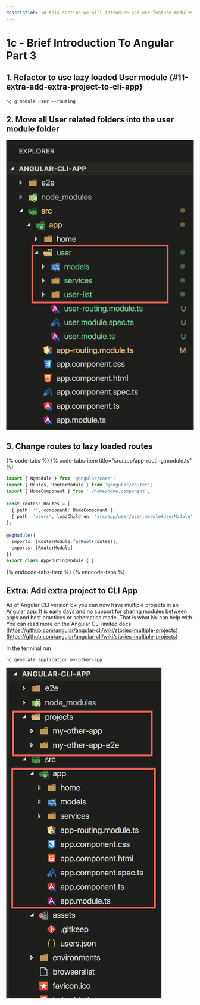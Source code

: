 ```yaml
---
description: In this section we will introduce and use feature modules
---
```


# 1c -  Brief Introduction To Angular Part 3

## 1. Refactor to use lazy loaded User module {#11-extra-add-extra-project-to-cli-app}

```text
ng g module user --routing
```

## 2.  Move all User related folders into the user module folder

![User feature folder](../.gitbook/assets/image.png)

## 3. Change routes to lazy loaded routes

{% code-tabs %}
{% code-tabs-item title="src/app/app-routing.module.ts" %}
```typescript
import { NgModule } from '@angular/core';
import { Routes, RouterModule } from '@angular/router';
import { HomeComponent } from './home/home.component';

const routes: Routes = [
  { path: '', component: HomeComponent },
  { path: 'users', loadChildren: 'src/app/user/user.module#UserModule' },   ///changed
];

@NgModule({
  imports: [RouterModule.forRoot(routes)],
  exports: [RouterModule]
})
export class AppRoutingModule { }

```
{% endcode-tabs-item %}
{% endcode-tabs %}

## Extra: Add extra project to CLI App

As of Angular CLI version 6+ you can now have multiple projects in an Angular app. It is early days and no support for sharing modules between apps and best practices or schematics made. That is what Nx can help with. You can read more on the Angular CLI limited docs ​[https://github.com/angular/angular-cli/wiki/stories-multiple-projects](https://github.com/angular/angular-cli/wiki/stories-multiple-projects)

In the terminal run

```text
ng generate application my-other-app
```

![Multi application support in default Angular CLI App](../.gitbook/assets/image%20%285%29.png)

